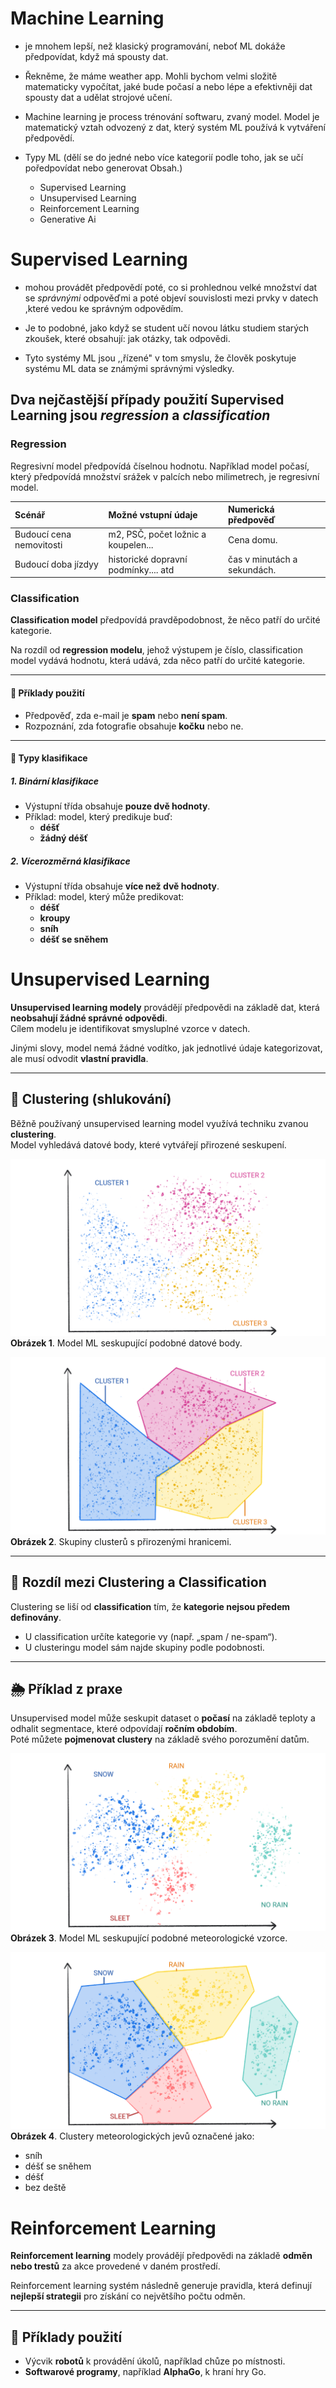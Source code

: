# Machine Learning

- je mnohem lepší, než klasický programování, neboť ML dokáže předpovídat, když má spousty dat.

- Řekněme, že máme weather app. Mohli bychom velmi složitě matematicky vypočítat, jaké bude počasí a nebo lépe a efektivněji dat spousty dat a udělat strojové učení.

- Machine learning je process trénování softwaru, zvaný model. Model je matematický vztah odvozený z dat, který systém ML používá k vytváření předpovědí.

- Typy ML (dělí se do jedné nebo více kategorií podle toho, jak se učí poředpovídat nebo generovat Obsah.)
    
    - Supervised Learning
    - Unsupervised Learning
    - Reinforcement Learning
    - Generative Ai
    
# Supervised Learning 

- mohou provádět předpovědí poté, co si prohlednou velké množství dat se *správnými* odpověďmi a poté objeví souvislosti mezi prvky v datech ,které vedou ke správným odpovědím.

- Je to podobné, jako když se student učí novou látku studiem starých zkoušek, které obsahují: jak otázky, tak odpovědi.

- Tyto systémy ML jsou ,,řízené" v tom smyslu, že člověk poskytuje systému ML data se známými správnými výsledky.

## Dva nejčastější případy použití Supervised Learning jsou *regression* a *classification*

### Regression 

Regresivní model předpovídá číselnou hodnotu. Například model počasí, který předpovídá množství srážek v palcích nebo milimetrech, je regresivní model. 

| Scénář            | Možné vstupní údaje                                                                                                                                  | Numerická předpověď                                       |
|:--------------------|:-----------------------------------------------------------------------------------------------------------------------------------------------------|:---------------------------------------------------------|
| Budoucí cena nemovitosti  | m2, PSČ, počet ložnic a koupelen... | Cena domu.                                   |
| Budoucí doba jízdyy    | historické dopravní podmínky.... atd | čas v minutách a sekundách. |

### Classification


**Classification model** předpovídá pravděpodobnost, že něco patří do určité kategorie.  

Na rozdíl od **regression modelu**, jehož výstupem je číslo, classification model vydává hodnotu, která udává, zda něco patří do určité kategorie.

---

#### 📌 Příklady použití
- Předpověď, zda e-mail je **spam** nebo **není spam**.
- Rozpoznání, zda fotografie obsahuje **kočku** nebo ne.

---

#### 📂 Typy klasifikace

##### 1. Binární klasifikace
- Výstupní třída obsahuje **pouze dvě hodnoty**.  
- Příklad: model, který predikuje buď:
  - **déšť**
  - **žádný déšť**

##### 2. Vícerozměrná klasifikace
- Výstupní třída obsahuje **více než dvě hodnoty**.  
- Příklad: model, který může predikovat:
  - **déšť**
  - **kroupy**
  - **sníh**
  - **déšť se sněhem**

# Unsupervised Learning

**Unsupervised learning modely** provádějí předpovědi na základě dat, která **neobsahují žádné správné odpovědi**.  
Cílem modelu je identifikovat smysluplné vzorce v datech.

Jinými slovy, model nemá žádné vodítko, jak jednotlivé údaje kategorizovat, ale musí odvodit **vlastní pravidla**.

---

## 📌 Clustering (shlukování)

Běžně používaný unsupervised learning model využívá techniku zvanou **clustering**.  
Model vyhledává datové body, které vytvářejí přirozené seskupení.

![clustering02](../pictures/clustering-02.png)  
**Obrázek 1**. Model ML seskupující podobné datové body.

![clustering04](../pictures/clustering-04.png)  
**Obrázek 2**. Skupiny clusterů s přirozenými hranicemi.

---

## 🔄 Rozdíl mezi Clustering a Classification
Clustering se liší od **classification** tím, že **kategorie nejsou předem definovány**.  

- U classification určíte kategorie vy (např. „spam / ne-spam“).  
- U clusteringu model sám najde skupiny podle podobnosti.

---

## 🌦 Příklad z praxe
Unsupervised model může seskupit dataset o **počasí** na základě teploty a odhalit segmentace, které odpovídají **ročním obdobím**.  
Poté můžete **pojmenovat clustery** na základě svého porozumění datům.

![clusteirng01](../pictures/clustering-01.png)  
**Obrázek 3**. Model ML seskupující podobné meteorologické vzorce.

![clustering03](../pictures/clustering-03.png)  
**Obrázek 4**. Clustery meteorologických jevů označené jako:  
- sníh  
- déšť se sněhem  
- déšť  
- bez deště

# Reinforcement Learning

**Reinforcement learning** modely provádějí předpovědi na základě **odměn nebo trestů** za akce provedené v daném prostředí.  

Reinforcement learning systém následně generuje pravidla, která definují **nejlepší strategii** pro získání co největšího počtu odměn.

---

## 📌 Příklady použití
- Výcvik **robotů** k provádění úkolů, například chůze po místnosti.  
- **Softwarové programy**, například **AlphaGo**, k hraní hry Go.
